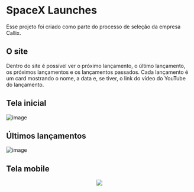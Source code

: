 # SpaceX Launches

Esse projeto foi criado como parte do processo de seleção da empresa Callix.

## O site

Dentro do site é possível ver o próximo lançamento, o último lançamento, os próximos lançamentos e os lançamentos passados. Cada lançamento é um card mostrando o nome, a data e, se tiver, o link do vídeo do YouTube do lançamento.

## Tela inicial

![image](https://user-images.githubusercontent.com/74026630/197028788-75719835-279d-430b-b2b5-86a1fb49a8d5.png)

## Últimos lançamentos

![image](https://user-images.githubusercontent.com/74026630/197029293-1d2782d2-c5a1-484f-992c-496b4c6f01ae.png)

## Tela mobile

<p align="center">
  <img src="https://user-images.githubusercontent.com/74026630/197029579-87626d8d-a688-477f-8a85-703a2867a1d1.png" />
</p>
